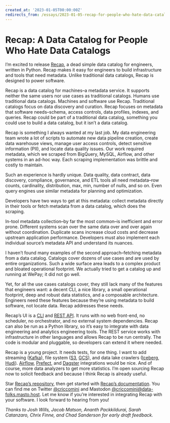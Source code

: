 ```yaml
---
created_at: '2023-01-05T00:00:00Z'
redirects_from: /essays/2023-01-05-recap-for-people-who-hate-data-catalogs
---
```


# Recap: A Data Catalog for People Who Hate Data Catalogs

I’m excited to release [Recap](https://github.com/recap-cloud/recap), a dead simple data catalog for engineers, written in Python. Recap makes it easy for engineers to build infrastructure and tools that need metadata. Unlike traditional data catalogs, Recap is designed to power software.

Recap is a data catalog for machines–a metadata service. It supports neither the same users nor use cases as traditional catalogs. Humans use traditional data catalogs. Machines and software use Recap. Traditional catalogs focus on data discovery and curation. Recap focuses on metadata that software needs–schema, access controls, data profiles, indexes, and queries. Recap could be part of a traditional data catalog, something you could use to build a data catalog, but it isn’t a data catalog.

Recap is something I always wanted at my last job. My data engineering team wrote a lot of scripts to automate new data pipeline creation, create data warehouse views, manage user access controls, detect sensitive information (PII), and locate data quality issues. Our work required metadata, which we scraped from BigQuery, MySQL, Airflow, and other systems in an ad-hoc way. Each scraping implementation was brittle and costly to maintain.

Such an experience is hardly unique. Data quality, data contract, data discovery, compliance, governance, and ETL tools all need metadata–row counts, cardinality, distribution, max, min, number of nulls, and so on. Even query engines use similar metadata for planning and optimization.

Developers have two ways to get at this metadata: collect metadata directly in their tools or fetch metadata from a data catalog, which does the scraping.

In-tool metadata collection–by far the most common–is inefficient and error prone. Different systems scan over the same data over and over again without coordination. Duplicate scans increase cloud costs and decrease upstream application performance. Developers must also implement each individual source’s metadata API and understand its nuances.

I haven’t found many examples of the second approach–fetching metadata from a data catalog. Catalogs cover dozens of use cases and are used by entire organizations. Such a wide surface area leads to a complex product and bloated operational footprint. We actually tried to get a catalog up and running at WePay; it did not go well.

Yet, for all the use cases catalogs cover, they still lack many of the features that engineers want: a decent CLI, a nice library, a small operational footprint, deep and robust data statistics, and a composable architecture. Engineers need these features because they’re using metadata to build software, not locate data. Recap addresses these needs.

Recap’s UI is a [CLI](https://docs.recap.cloud/latest/commands/) and [REST API](https://docs.recap.cloud/latest/server/). It runs with no web front-end, no scheduler, no orchestrator, and no external system dependencies. Recap can also be run as a Python library, so it’s easy to integrate with data engineering and analytics engineering tools. The REST service works with infrastructure in other languages and allows Recap to be run centrally. The code is modular and pluggable, so developers can extend it where needed.

Recap is a young project. It needs tests, for one thing. I want to add streaming ([Kafka](https://kafka.apache.org/)), file system ([S3](https://aws.amazon.com/s3/), [GCS](https://cloud.google.com/storage)), and data lake crawlers ([Iceberg](https://iceberg.apache.org/), [Hudi](https://hudi.apache.org/)). [Airflow](https://airflow.apache.org/), [Prefect](https://www.prefect.io/), and [Dagster](https://dagster.io/) integrations would be nice. And of course, more data analyzers to get more statistics. I’m open sourcing Recap now to solicit feedback and because I think Recap is already useful.

Star [Recap’s repository](https://github.com/recap-cloud/recap), then get started with [Recap’s documentation](https://docs.recap.cloud/). You can find me on Twitter [@criccomini](https://twitter.com/criccomini) and Mastodon [@criccomini@data-folks.masto.host](https://data-folks.masto.host/@criccomini). Let me know if you’re interested in integrating Recap with your software. I look forward to hearing from you!

*Thanks to Josh Wills, Jacob Matson, Ananth Packkildurai, Sarah Catanzaro, Chrix Finne, and Chad Sanderson for early draft feedback.*
